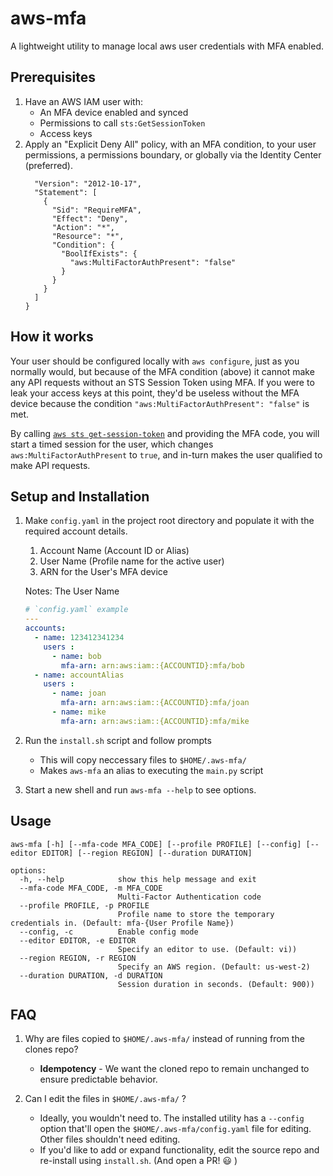 # aws-mfa
A lightweight utility to manage local aws user credentials with MFA enabled. 

## Prerequisites
1. Have an AWS IAM user with:
    - An MFA device enabled and synced
    - Permissions to call `sts:GetSessionToken`
    - Access keys
2. Apply an "Explicit Deny All" policy, with an MFA condition, to your user permissions, a permissions boundary, or globally via the Identity Center (preferred).
    ```{
      "Version": "2012-10-17",
      "Statement": [
        {
          "Sid": "RequireMFA",
          "Effect": "Deny",
          "Action": "*",
          "Resource": "*",
          "Condition": {
            "BoolIfExists": {
              "aws:MultiFactorAuthPresent": "false"
            }
          }
        }
      ]
    }
    ```


## How it works
Your user should be configured locally with `aws configure`, just as you normally would, but because of the MFA condition (above) it cannot make any API requests without an STS Session Token using MFA. If you were to leak your access keys at this point, they'd be useless without the MFA device because the condition `"aws:MultiFactorAuthPresent": "false"` is met.

By calling [`aws sts get-session-token`](https://docs.aws.amazon.com/cli/latest/reference/sts/get-session-token.html) and providing the MFA code, you will start a timed session for the user, which changes `aws:MultiFactorAuthPresent` to `true`, and in-turn makes the user qualified to make API requests.


## Setup and Installation  
1. Make `config.yaml` in the project root directory and populate it with the required account details.
    1. Account Name (Account ID or Alias)
    2. User Name (Profile name for the active user)
    3. ARN for the User's MFA device

    Notes:
    The User Name 

    ```yaml
    # `config.yaml` example
    ---
    accounts:
      - name: 123412341234
        users :
          - name: bob
            mfa-arn: arn:aws:iam::{ACCOUNTID}:mfa/bob
      - name: accountAlias
        users :
          - name: joan
            mfa-arn: arn:aws:iam::{ACCOUNTID}:mfa/joan
          - name: mike
            mfa-arn: arn:aws:iam::{ACCOUNTID}:mfa/mike
    ```
2. Run the `install.sh` script and follow prompts
    - This will copy neccessary files to `$HOME/.aws-mfa/`
    - Makes `aws-mfa` an alias to executing the `main.py` script
    
3. Start a new shell and run `aws-mfa --help` to see options.

## Usage
`aws-mfa [-h] [--mfa-code MFA_CODE] [--profile PROFILE] [--config] [--editor EDITOR] [--region REGION] [--duration DURATION]`
```
options:
  -h, --help            show this help message and exit
  --mfa-code MFA_CODE, -m MFA_CODE
                        Multi-Factor Authentication code
  --profile PROFILE, -p PROFILE
                        Profile name to store the temporary credentials in. (Default: mfa-{User Profile Name})
  --config, -c          Enable config mode
  --editor EDITOR, -e EDITOR
                        Specify an editor to use. (Default: vi))
  --region REGION, -r REGION
                        Specify an AWS region. (Default: us-west-2)
  --duration DURATION, -d DURATION
                        Session duration in seconds. (Default: 900))
```

## FAQ
1. Why are files copied to `$HOME/.aws-mfa/` instead of running from the clones repo?
    - **Idempotency** - We want the cloned repo to remain unchanged to ensure predictable behavior.

2. Can I edit the files in `$HOME/.aws-mfa/` ?
    - Ideally, you wouldn't need to. The installed utility has a `--config` option that'll open the `$HOME/.aws-mfa/config.yaml` file for editing. Other files shouldn't need editing.
    - If you'd like to add or expand functionality, edit the source repo and re-install using `install.sh`. (And open a PR! 😃 )